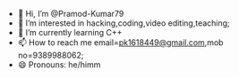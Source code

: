 - 👋 Hi, I’m @Pramod-Kumar79
- 👀 I’m interested in hacking,coding,video editing,teaching;
- 🌱 I’m currently learning C++
- 📫 How to reach me email=pk1618449@gmail.com,mob no=9389988062;
- 😄 Pronouns: he/himm
   

<!---
Pramod-Kumar79/Pramod-Kumar79 is a ✨ special ✨ repository because its `README.md` (this file) appears on your GitHub profile.
You can click the Preview link to take a look at your changes.
--->
